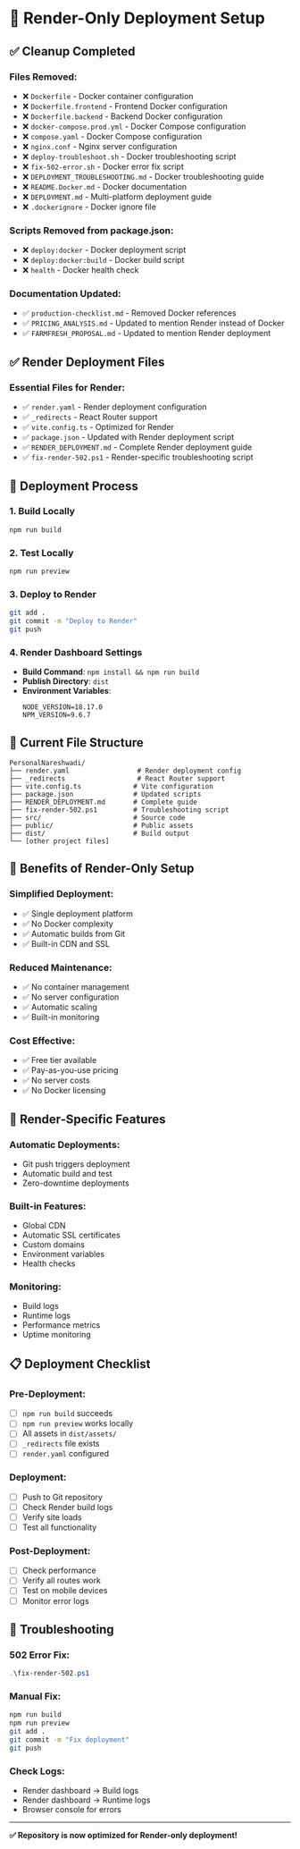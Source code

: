 # 🚀 Render-Only Deployment Setup

## ✅ Cleanup Completed

### **Files Removed:**
- ❌ `Dockerfile` - Docker container configuration
- ❌ `Dockerfile.frontend` - Frontend Docker configuration  
- ❌ `Dockerfile.backend` - Backend Docker configuration
- ❌ `docker-compose.prod.yml` - Docker Compose configuration
- ❌ `compose.yaml` - Docker Compose configuration
- ❌ `nginx.conf` - Nginx server configuration
- ❌ `deploy-troubleshoot.sh` - Docker troubleshooting script
- ❌ `fix-502-error.sh` - Docker error fix script
- ❌ `DEPLOYMENT_TROUBLESHOOTING.md` - Docker troubleshooting guide
- ❌ `README.Docker.md` - Docker documentation
- ❌ `DEPLOYMENT.md` - Multi-platform deployment guide
- ❌ `.dockerignore` - Docker ignore file

### **Scripts Removed from package.json:**
- ❌ `deploy:docker` - Docker deployment script
- ❌ `deploy:docker:build` - Docker build script
- ❌ `health` - Docker health check

### **Documentation Updated:**
- ✅ `production-checklist.md` - Removed Docker references
- ✅ `PRICING_ANALYSIS.md` - Updated to mention Render instead of Docker
- ✅ `FARMFRESH_PROPOSAL.md` - Updated to mention Render deployment

## ✅ Render Deployment Files

### **Essential Files for Render:**
- ✅ `render.yaml` - Render deployment configuration
- ✅ `_redirects` - React Router support
- ✅ `vite.config.ts` - Optimized for Render
- ✅ `package.json` - Updated with Render deployment script
- ✅ `RENDER_DEPLOYMENT.md` - Complete Render deployment guide
- ✅ `fix-render-502.ps1` - Render-specific troubleshooting script

## 🚀 Deployment Process

### **1. Build Locally**
```bash
npm run build
```

### **2. Test Locally**
```bash
npm run preview
```

### **3. Deploy to Render**
```bash
git add .
git commit -m "Deploy to Render"
git push
```

### **4. Render Dashboard Settings**
- **Build Command**: `npm install && npm run build`
- **Publish Directory**: `dist`
- **Environment Variables**:
  ```
  NODE_VERSION=18.17.0
  NPM_VERSION=9.6.7
  ```

## 📁 Current File Structure

```
PersonalNareshwadi/
├── render.yaml                 # Render deployment config
├── _redirects                  # React Router support
├── vite.config.ts             # Vite configuration
├── package.json               # Updated scripts
├── RENDER_DEPLOYMENT.md       # Complete guide
├── fix-render-502.ps1         # Troubleshooting script
├── src/                       # Source code
├── public/                    # Public assets
├── dist/                      # Build output
└── [other project files]
```

## 🎯 Benefits of Render-Only Setup

### **Simplified Deployment:**
- ✅ Single deployment platform
- ✅ No Docker complexity
- ✅ Automatic builds from Git
- ✅ Built-in CDN and SSL

### **Reduced Maintenance:**
- ✅ No container management
- ✅ No server configuration
- ✅ Automatic scaling
- ✅ Built-in monitoring

### **Cost Effective:**
- ✅ Free tier available
- ✅ Pay-as-you-use pricing
- ✅ No server costs
- ✅ No Docker licensing

## 🔧 Render-Specific Features

### **Automatic Deployments:**
- Git push triggers deployment
- Automatic build and test
- Zero-downtime deployments

### **Built-in Features:**
- Global CDN
- Automatic SSL certificates
- Custom domains
- Environment variables
- Health checks

### **Monitoring:**
- Build logs
- Runtime logs
- Performance metrics
- Uptime monitoring

## 📋 Deployment Checklist

### **Pre-Deployment:**
- [ ] `npm run build` succeeds
- [ ] `npm run preview` works locally
- [ ] All assets in `dist/assets/`
- [ ] `_redirects` file exists
- [ ] `render.yaml` configured

### **Deployment:**
- [ ] Push to Git repository
- [ ] Check Render build logs
- [ ] Verify site loads
- [ ] Test all functionality

### **Post-Deployment:**
- [ ] Check performance
- [ ] Verify all routes work
- [ ] Test on mobile devices
- [ ] Monitor error logs

## 🚨 Troubleshooting

### **502 Error Fix:**
```powershell
.\fix-render-502.ps1
```

### **Manual Fix:**
```bash
npm run build
npm run preview
git add .
git commit -m "Fix deployment"
git push
```

### **Check Logs:**
- Render dashboard → Build logs
- Render dashboard → Runtime logs
- Browser console for errors

---

**✅ Repository is now optimized for Render-only deployment!** 